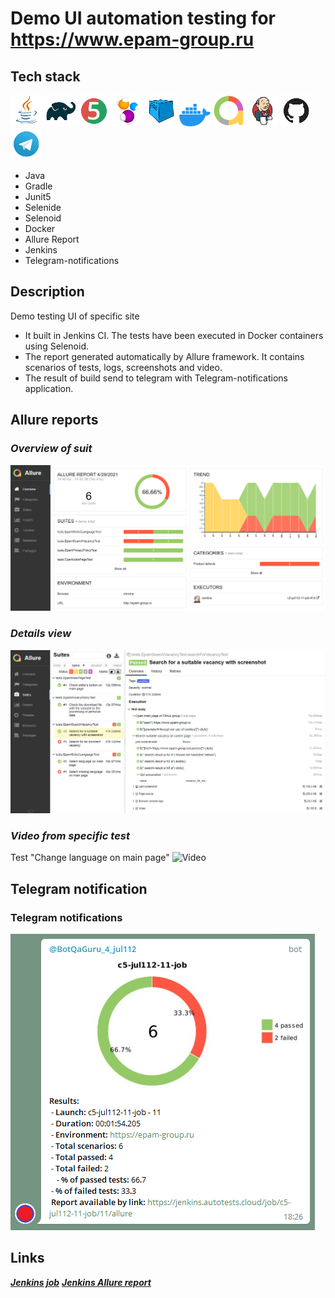 # **Demo UI automation testing for https://www.epam-group.ru**

## **Tech stack**
![Java Logo](src/test/resources/img/stack_icons/Java.png) 
![Gradle Logo](src/test/resources/img/stack_icons/Gradle.png)
![JUnit5 Logo](src/test/resources/img/stack_icons/JUnit5.png)
![Selenide Logo](src/test/resources/img/stack_icons/Selenide.png)
![Selenoid Logo](src/test/resources/img/stack_icons/Selenoid.png)
![Docker Logo](src/test/resources/img/stack_icons/Docker.png)
![Allure Logo](src/test/resources/img/stack_icons/Allure.png)
![Jenkins Logo](src/test/resources/img/stack_icons/Jenkins.png)
![Github Logo](src/test/resources/img/stack_icons/Github.png)
![Telegram Logo](src/test/resources/img/stack_icons/Telegram.png)
- Java
- Gradle
- Junit5
- Selenide
- Selenoid
- Docker
- Allure Report
- Jenkins
- Telegram-notifications
## **Description**
Demo testing UI of specific site

- It built in Jenkins CI. The tests have been executed in Docker containers using Selenoid. 
- The report generated automatically by Allure framework. It contains scenarios of tests, logs, screenshots and video.
- The result of build send to telegram with Telegram-notifications 
application.
## Allure reports
### *Overview of suit*
![Allure](src/test/resources/img/tests/Allure-report_overview.png)
### *Details view*
![Allure](src/test/resources/img/tests/Allure-suites_example_view.png)
### *Video from specific test*
Test "Change language on main page"
![Video](src/test/resources/img/tests/Allure-report_video_example.gif)
## Telegram notification
### Telegram notifications
![Telegram](src/test/resources/img/tests/telegram_notification_screenshot.png)
## Links
[***Jenkins job***](https://jenkins.autotests.cloud/job/c5-jul112-11-job) 
[***Jenkins Allure report***](https://jenkins.autotests.cloud/job/c5-jul112-11-job/allure/) 